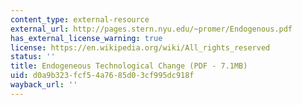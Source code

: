 ```yaml
---
content_type: external-resource
external_url: http://pages.stern.nyu.edu/~promer/Endogenous.pdf
has_external_license_warning: true
license: https://en.wikipedia.org/wiki/All_rights_reserved
status: ''
title: Endogeneous Technological Change (PDF - 7.1MB)
uid: d0a9b323-fcf5-4a76-85d0-3cf995dc918f
wayback_url: ''
---
```

